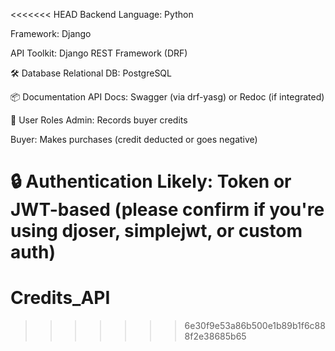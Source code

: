 <<<<<<< HEAD
Backend
Language: Python

Framework: Django

API Toolkit: Django REST Framework (DRF)

🛠️ Database
Relational DB: PostgreSQL

📦 Documentation
API Docs: Swagger (via drf-yasg) or Redoc (if integrated)

👥 User Roles
Admin: Records buyer credits

Buyer: Makes purchases (credit deducted or goes negative)

🔒 Authentication
Likely: Token or JWT-based (please confirm if you're using djoser, simplejwt, or custom auth)
=======
# Credits_API
>>>>>>> 6e30f9e53a86b500e1b89b1f6c888f2e38685b65
